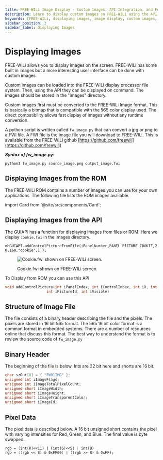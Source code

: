 ```yaml
---
title: FREE-WILi Image Display - Custom Images, API Integration, and Formats
description: Learn to display custom images on FREE-WILi using the API. Convert images to FWI format, use ROM images, and understand the 565 color format. See examples and tools.
keywords: [FREE-WILi, displaying images, image display, custom images, API integration, FWI format, image conversion, 565 color format, ROM images, image processing]
sidebar_position: 3
sidebar_label: Displaying Images
---
```


# Displaying Images

FREE-WILi allows you to display images on the screen. FREE-WILi has some built in images but a more interesting user interface can be done with custom images.

Custom images can be loaded into the FREE-WILi display processor file system. Then, using the API they can be displayed on command. The images should be stored in the "images" directory.

Custom images first must be converted to the FREE-WILi Image format. This is basically a bitmap that is compatible with the 565 color display used. The direct compatibility allows fast display of images without any runtime conversion.

A python script is written called `fw_image.py` that can convert a jpg or png to a FWI file. A FWI file is the image file you will download to FREE-WILi. This is available from the FREE-WILi github [https://github.com/freewili](https://github.com/freewili)

***Syntax of fw_image.py:***

`python3 fw_image.py source_image.png output_image.fwi`

## Displaying Images from the ROM

The FREE-WILi ROM contains a number of images you can use for your own applications. The following file lists the ROM images available.

import Card from '@site/src/components/Card';

<Card 
  title="FwRomAssets.pdf"
  description="pdf"
  link="/downloads/FwRomAssets.pdf" 
  imageUrl="/img/png-download.png"
/>

## Displaying Images from the API

The GUIAPI has a function for displaying images from files or ROM. Here we display `cookie.fwi` in the images directory.

`obGUIAPI.addControlPictureFromFile(iPanelNumber,PANEL_PICTURE_COOKIE,20,160,"cookie",1 );`

<div class="text--center">

<figure>

![Cookie.fwi shown on FREE-WILi screen.](../assets/cookie-fwi.jpg "Cookie.fwi shown on FREE-WILi screen.")
<figcaption>Cookie.fwi shown on FREE-WILi screen.</figcaption>
</figure>
</div>

To Display from ROM you can use this API

```c 
void addControlPicture(int iPanelIndex, int iControlIndex, int iX, int iY,
                   int iPictureId, int iVisible)
```

## Structure of Image File

The file consists of a binary header describing the file and the pixels. The pixels are stored in 16 bit 565 format. The 565 16 bit color format is a common format in embedded systems. There are a number of resources online that discuss this format. The best way to understand the format is to review the source code of `fw_image.py`

## Binary Header

The beginning of the file is below. Ints are 32 bit here and shorts are 16 bit.

```c
char szOut[8] = { "FW01IMG" };
unsigned int iImageFlags;
unsigned int iImageTotalPixelCount;
unsigned short iImageWidth;
unsigned short iImageHeight;
unsigned short iImageTransparentColor;
unsigned short iImageId;
```

## Pixel Data

The pixel data is described below. A 16 bit unsigned short contains the pixel with varying intensities for Red, Green, and Blue. The final value is byte swapped.

`rgb = (int(R)<<11) | (int(G)<<5) | int(B)` <br/>
`rgb = ((rgb << 8) & 0xFF00) | ((rgb >> 8) & 0xFF);`